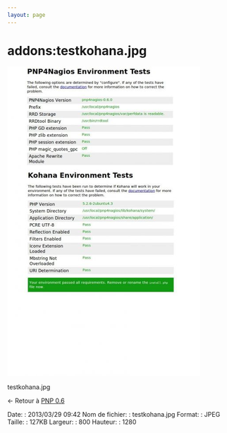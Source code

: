```yaml
---
layout: page
---
```


addons:testkohana.jpg
=====================

[![testkohana.jpg](../../assets/media/addons/testkohana.jpg@cache=&w=437&h=700 "testkohana.jpg")](../../assets/media/addons/testkohana.jpg@cache= "Afficher le fichier original")

testkohana.jpg

← Retour à [PNP
0.6](../../nagios/addons/pnp/pnp-0.6.html "nagios:addons:pnp:pnp-0.6")

Date:
:   2013/03/29 09:42
Nom de fichier:
:   testkohana.jpg
Format:
:   JPEG
Taille:
:   127KB
Largeur:
:   800
Hauteur:
:   1280

